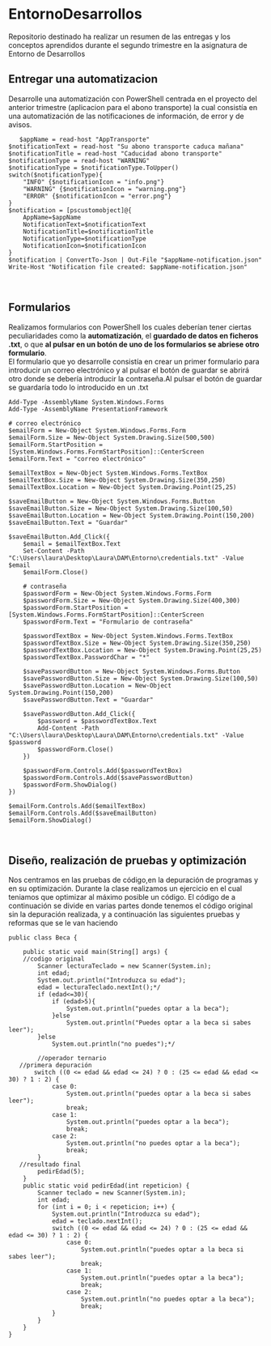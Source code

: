 # EntornoDesarrollos
Repositorio destinado ha realizar un resumen de las entregas y los conceptos aprendidos durante el segundo trimestre en la asignatura de Entorno de Desarrollos
<br><h2>Entregar una automatizacion</h2>
Desarrolle una automatización con PowerShell centrada en el proyecto del anterior trimestre (aplicacion para el abono transporte) la cual consistía en una automatización de las notificaciones de información, de error y de avisos. 
````
   $appName = read-host "AppTransporte"
$notificationText = read-host "Su abono transporte caduca mañana"
$notificationTitle = read-host "Caducidad abono transporte"
$notificationType = read-host "WARNING"
$notificationType = $notificationType.ToUpper()
switch($notificationType){
    "INFO" {$notificationIcon = "info.png"}
    "WARNING" {$notificationIcon = "warning.png"}
    "ERROR" {$notificationIcon = "error.png"}
}
$notification = [pscustomobject]@{
    AppName=$appName
    NotificationText=$notificationText
    NotificationTitle=$notificationTitle
    NotificationType=$notificationType
    NotificationIcon=$notificationIcon
}
$notification | ConvertTo-Json | Out-File "$appName-notification.json"
Write-Host "Notification file created: $appName-notification.json"
````
<br><h2>Formularios</h2>
Realizamos formularios con PowerShell los cuales deberían tener ciertas peculiaridades como la **automatización**, el **guardado de datos en ficheros .txt**, o que **al pulsar en un botón de uno de los formularios se abriese otro formulario**.
<br>El formulario que yo desarrolle consistía en crear un primer formulario para introducir un correo electrónico y al pulsar el botón de guardar se abrirá otro donde se debería introducir la contraseña.Al pulsar el botón de guardar se guardaría todo lo introducido en un .txt
````
Add-Type -AssemblyName System.Windows.Forms
Add-Type -AssemblyName PresentationFramework

# correo electrónico
$emailForm = New-Object System.Windows.Forms.Form
$emailForm.Size = New-Object System.Drawing.Size(500,500)
$emailForm.StartPosition = [System.Windows.Forms.FormStartPosition]::CenterScreen
$emailForm.Text = "correo electrónico"

$emailTextBox = New-Object System.Windows.Forms.TextBox
$emailTextBox.Size = New-Object System.Drawing.Size(350,250)
$emailTextBox.Location = New-Object System.Drawing.Point(25,25)

$saveEmailButton = New-Object System.Windows.Forms.Button
$saveEmailButton.Size = New-Object System.Drawing.Size(100,50)
$saveEmailButton.Location = New-Object System.Drawing.Point(150,200)
$saveEmailButton.Text = "Guardar"

$saveEmailButton.Add_Click({
    $email = $emailTextBox.Text
    Set-Content -Path "C:\Users\laura\Desktop\Laura\DAM\Entorno\credentials.txt" -Value $email
    $emailForm.Close()

    # contraseña
    $passwordForm = New-Object System.Windows.Forms.Form
    $passwordForm.Size = New-Object System.Drawing.Size(400,300)
    $passwordForm.StartPosition = [System.Windows.Forms.FormStartPosition]::CenterScreen
    $passwordForm.Text = "Formulario de contraseña"

    $passwordTextBox = New-Object System.Windows.Forms.TextBox
    $passwordTextBox.Size = New-Object System.Drawing.Size(350,250)
    $passwordTextBox.Location = New-Object System.Drawing.Point(25,25)
    $passwordTextBox.PasswordChar = "*"

    $savePasswordButton = New-Object System.Windows.Forms.Button
    $savePasswordButton.Size = New-Object System.Drawing.Size(100,50)
    $savePasswordButton.Location = New-Object System.Drawing.Point(150,200)
    $savePasswordButton.Text = "Guardar"

    $savePasswordButton.Add_Click({
        $password = $passwordTextBox.Text
        Add-Content -Path "C:\Users\laura\Desktop\Laura\DAM\Entorno\credentials.txt" -Value $password
        $passwordForm.Close()
    })

    $passwordForm.Controls.Add($passwordTextBox)
    $passwordForm.Controls.Add($savePasswordButton)
    $passwordForm.ShowDialog()
})

$emailForm.Controls.Add($emailTextBox)
$emailForm.Controls.Add($saveEmailButton)
$emailForm.ShowDialog()
````
<br><h2>Diseño, realización de pruebas y optimización</h2>
Nos centramos en las pruebas de código,en la depuración de programas y en su optimización.
Durante la clase realizamos un ejercicio en el cual teniamos que optimizar al máximo posible un código.
El código de a continuación se divide en varias partes donde tenemos el código original sin la depuración realizada, y a continuación las siguientes pruebas y reformas que se le van haciendo
````
public class Beca {

    public static void main(String[] args) {
    //codigo original
        Scanner lecturaTeclado = new Scanner(System.in);
        int edad;
        System.out.println("Introduzca su edad");
        edad = lecturaTeclado.nextInt();*/
        if (edad<=30){
            if (edad>5){
                System.out.println("puedes optar a la beca");
            }else
                System.out.println("Puedes optar a la beca si sabes leer");
        }else
            System.out.println("no puedes");*/

        //operador ternario
   //primera depuración
       switch ((0 <= edad && edad <= 24) ? 0 : (25 <= edad && edad <= 30) ? 1 : 2) {
            case 0:
                System.out.println("puedes optar a la beca si sabes leer");
                break;
            case 1:
                System.out.println("puedes optar a la beca");
                break;
            case 2:
                System.out.println("no puedes optar a la beca");
                break;
        }
   //resultado final
        pedirEdad(5);
    }
    public static void pedirEdad(int repeticion) {
        Scanner teclado = new Scanner(System.in);
        int edad;
        for (int i = 0; i < repeticion; i++) {
            System.out.println("Introduzca su edad");
            edad = teclado.nextInt();
            switch ((0 <= edad && edad <= 24) ? 0 : (25 <= edad && edad <= 30) ? 1 : 2) {
                case 0:
                    System.out.println("puedes optar a la beca si sabes leer");
                    break;
                case 1:
                    System.out.println("puedes optar a la beca");
                    break;
                case 2:
                    System.out.println("no puedes optar a la beca");
                    break;
            }
        }
    }
}
````
